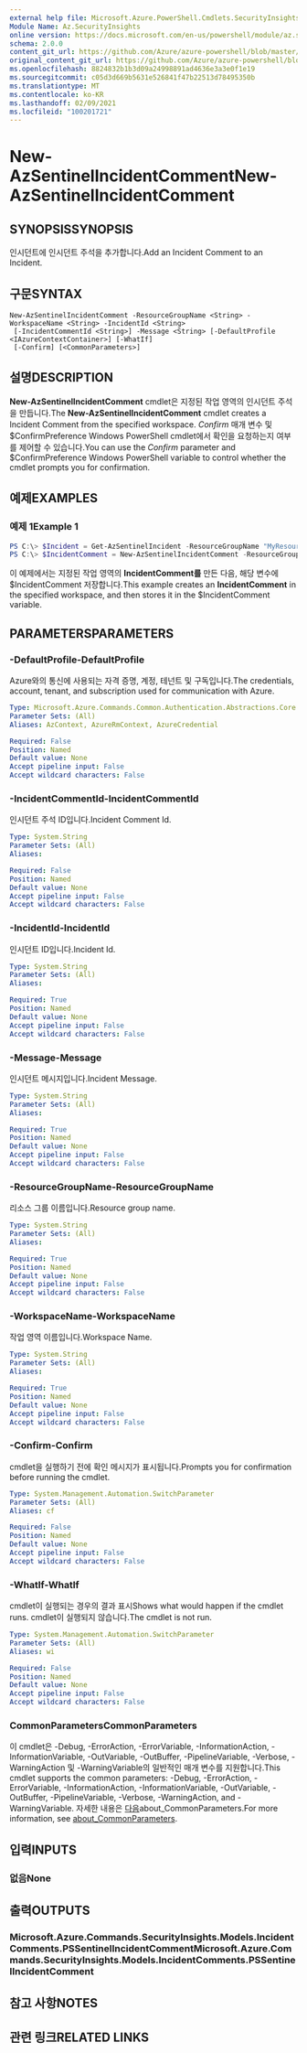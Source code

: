 ```yaml
---
external help file: Microsoft.Azure.PowerShell.Cmdlets.SecurityInsights.dll-Help.xml
Module Name: Az.SecurityInsights
online version: https://docs.microsoft.com/en-us/powershell/module/az.securityinsights/new-azsentinelincidentcomment
schema: 2.0.0
content_git_url: https://github.com/Azure/azure-powershell/blob/master/src/SecurityInsights/SecurityInsights/help/New-AzSentinelIncidentComment.md
original_content_git_url: https://github.com/Azure/azure-powershell/blob/master/src/SecurityInsights/SecurityInsights/help/New-AzSentinelIncidentComment.md
ms.openlocfilehash: 8824832b1b3d09a24998891ad4636e3a3e0f1e19
ms.sourcegitcommit: c05d3d669b5631e526841f47b22513d78495350b
ms.translationtype: MT
ms.contentlocale: ko-KR
ms.lasthandoff: 02/09/2021
ms.locfileid: "100201721"
---
```

# <span data-ttu-id="ba3f4-101">New-AzSentinelIncidentComment</span><span class="sxs-lookup"><span data-stu-id="ba3f4-101">New-AzSentinelIncidentComment</span></span>

## <span data-ttu-id="ba3f4-102">SYNOPSIS</span><span class="sxs-lookup"><span data-stu-id="ba3f4-102">SYNOPSIS</span></span>
<span data-ttu-id="ba3f4-103">인시던트에 인시던트 주석을 추가합니다.</span><span class="sxs-lookup"><span data-stu-id="ba3f4-103">Add an Incident Comment to an Incident.</span></span>

## <span data-ttu-id="ba3f4-104">구문</span><span class="sxs-lookup"><span data-stu-id="ba3f4-104">SYNTAX</span></span>

```
New-AzSentinelIncidentComment -ResourceGroupName <String> -WorkspaceName <String> -IncidentId <String>
 [-IncidentCommentId <String>] -Message <String> [-DefaultProfile <IAzureContextContainer>] [-WhatIf]
 [-Confirm] [<CommonParameters>]
```

## <span data-ttu-id="ba3f4-105">설명</span><span class="sxs-lookup"><span data-stu-id="ba3f4-105">DESCRIPTION</span></span>
<span data-ttu-id="ba3f4-106">**New-AzSentinelIncidentComment** cmdlet은 지정된 작업 영역의 인시던트 주석을 만듭니다.</span><span class="sxs-lookup"><span data-stu-id="ba3f4-106">The **New-AzSentinelIncidentComment** cmdlet creates a Incident Comment from the specified workspace.</span></span>
<span data-ttu-id="ba3f4-107">*Confirm* 매개 변수 및 $ConfirmPreference Windows PowerShell cmdlet에서 확인을 요청하는지 여부를 제어할 수 있습니다.</span><span class="sxs-lookup"><span data-stu-id="ba3f4-107">You can use the *Confirm* parameter and $ConfirmPreference Windows PowerShell variable to control whether the cmdlet prompts you for confirmation.</span></span>

## <span data-ttu-id="ba3f4-108">예제</span><span class="sxs-lookup"><span data-stu-id="ba3f4-108">EXAMPLES</span></span>

### <span data-ttu-id="ba3f4-109">예제 1</span><span class="sxs-lookup"><span data-stu-id="ba3f4-109">Example 1</span></span>
```powershell
PS C:\> $Incident = Get-AzSentinelIncident -ResourceGroupName "MyResourceGroup" -WorkspaceName "MyWorkspaceName" -IncidentId "MyIncidentId"
PS C:\> $IncidentComment = New-AzSentinelIncidentComment -ResourceGroupName "MyResourceGroup" -WorkspaceName "MyWorkspaceName" -IncidentId ($Incident.Name) -Message "Still needs investigation"
```

<span data-ttu-id="ba3f4-110">이 예제에서는 지정된 작업 영역의 **IncidentComment를** 만든 다음, 해당 변수에 $IncidentComment 저장합니다.</span><span class="sxs-lookup"><span data-stu-id="ba3f4-110">This example creates an **IncidentComment** in the specified workspace, and then stores it in the $IncidentComment variable.</span></span>

## <span data-ttu-id="ba3f4-111">PARAMETERS</span><span class="sxs-lookup"><span data-stu-id="ba3f4-111">PARAMETERS</span></span>

### <span data-ttu-id="ba3f4-112">-DefaultProfile</span><span class="sxs-lookup"><span data-stu-id="ba3f4-112">-DefaultProfile</span></span>
<span data-ttu-id="ba3f4-113">Azure와의 통신에 사용되는 자격 증명, 계정, 테넌트 및 구독입니다.</span><span class="sxs-lookup"><span data-stu-id="ba3f4-113">The credentials, account, tenant, and subscription used for communication with Azure.</span></span>

```yaml
Type: Microsoft.Azure.Commands.Common.Authentication.Abstractions.Core.IAzureContextContainer
Parameter Sets: (All)
Aliases: AzContext, AzureRmContext, AzureCredential

Required: False
Position: Named
Default value: None
Accept pipeline input: False
Accept wildcard characters: False
```

### <span data-ttu-id="ba3f4-114">-IncidentCommentId</span><span class="sxs-lookup"><span data-stu-id="ba3f4-114">-IncidentCommentId</span></span>
<span data-ttu-id="ba3f4-115">인시던트 주석 ID입니다.</span><span class="sxs-lookup"><span data-stu-id="ba3f4-115">Incident Comment Id.</span></span>

```yaml
Type: System.String
Parameter Sets: (All)
Aliases:

Required: False
Position: Named
Default value: None
Accept pipeline input: False
Accept wildcard characters: False
```

### <span data-ttu-id="ba3f4-116">-IncidentId</span><span class="sxs-lookup"><span data-stu-id="ba3f4-116">-IncidentId</span></span>
<span data-ttu-id="ba3f4-117">인시던트 ID입니다.</span><span class="sxs-lookup"><span data-stu-id="ba3f4-117">Incident Id.</span></span>

```yaml
Type: System.String
Parameter Sets: (All)
Aliases:

Required: True
Position: Named
Default value: None
Accept pipeline input: False
Accept wildcard characters: False
```

### <span data-ttu-id="ba3f4-118">-Message</span><span class="sxs-lookup"><span data-stu-id="ba3f4-118">-Message</span></span>
<span data-ttu-id="ba3f4-119">인시던트 메시지입니다.</span><span class="sxs-lookup"><span data-stu-id="ba3f4-119">Incident Message.</span></span>

```yaml
Type: System.String
Parameter Sets: (All)
Aliases:

Required: True
Position: Named
Default value: None
Accept pipeline input: False
Accept wildcard characters: False
```

### <span data-ttu-id="ba3f4-120">-ResourceGroupName</span><span class="sxs-lookup"><span data-stu-id="ba3f4-120">-ResourceGroupName</span></span>
<span data-ttu-id="ba3f4-121">리소스 그룹 이름입니다.</span><span class="sxs-lookup"><span data-stu-id="ba3f4-121">Resource group name.</span></span>

```yaml
Type: System.String
Parameter Sets: (All)
Aliases:

Required: True
Position: Named
Default value: None
Accept pipeline input: False
Accept wildcard characters: False
```

### <span data-ttu-id="ba3f4-122">-WorkspaceName</span><span class="sxs-lookup"><span data-stu-id="ba3f4-122">-WorkspaceName</span></span>
<span data-ttu-id="ba3f4-123">작업 영역 이름입니다.</span><span class="sxs-lookup"><span data-stu-id="ba3f4-123">Workspace Name.</span></span>

```yaml
Type: System.String
Parameter Sets: (All)
Aliases:

Required: True
Position: Named
Default value: None
Accept pipeline input: False
Accept wildcard characters: False
```

### <span data-ttu-id="ba3f4-124">-Confirm</span><span class="sxs-lookup"><span data-stu-id="ba3f4-124">-Confirm</span></span>
<span data-ttu-id="ba3f4-125">cmdlet을 실행하기 전에 확인 메시지가 표시됩니다.</span><span class="sxs-lookup"><span data-stu-id="ba3f4-125">Prompts you for confirmation before running the cmdlet.</span></span>

```yaml
Type: System.Management.Automation.SwitchParameter
Parameter Sets: (All)
Aliases: cf

Required: False
Position: Named
Default value: None
Accept pipeline input: False
Accept wildcard characters: False
```

### <span data-ttu-id="ba3f4-126">-WhatIf</span><span class="sxs-lookup"><span data-stu-id="ba3f4-126">-WhatIf</span></span>
<span data-ttu-id="ba3f4-127">cmdlet이 실행되는 경우의 결과 표시</span><span class="sxs-lookup"><span data-stu-id="ba3f4-127">Shows what would happen if the cmdlet runs.</span></span> <span data-ttu-id="ba3f4-128">cmdlet이 실행되지 않습니다.</span><span class="sxs-lookup"><span data-stu-id="ba3f4-128">The cmdlet is not run.</span></span>

```yaml
Type: System.Management.Automation.SwitchParameter
Parameter Sets: (All)
Aliases: wi

Required: False
Position: Named
Default value: None
Accept pipeline input: False
Accept wildcard characters: False
```

### <span data-ttu-id="ba3f4-129">CommonParameters</span><span class="sxs-lookup"><span data-stu-id="ba3f4-129">CommonParameters</span></span>
<span data-ttu-id="ba3f4-130">이 cmdlet은 -Debug, -ErrorAction, -ErrorVariable, -InformationAction, -InformationVariable, -OutVariable, -OutBuffer, -PipelineVariable, -Verbose, -WarningAction 및 -WarningVariable의 일반적인 매개 변수를 지원합니다.</span><span class="sxs-lookup"><span data-stu-id="ba3f4-130">This cmdlet supports the common parameters: -Debug, -ErrorAction, -ErrorVariable, -InformationAction, -InformationVariable, -OutVariable, -OutBuffer, -PipelineVariable, -Verbose, -WarningAction, and -WarningVariable.</span></span> <span data-ttu-id="ba3f4-131">자세한 내용은 [다음](http://go.microsoft.com/fwlink/?LinkID=113216)about_CommonParameters.</span><span class="sxs-lookup"><span data-stu-id="ba3f4-131">For more information, see [about_CommonParameters](http://go.microsoft.com/fwlink/?LinkID=113216).</span></span>

## <span data-ttu-id="ba3f4-132">입력</span><span class="sxs-lookup"><span data-stu-id="ba3f4-132">INPUTS</span></span>

### <span data-ttu-id="ba3f4-133">없음</span><span class="sxs-lookup"><span data-stu-id="ba3f4-133">None</span></span>
## <span data-ttu-id="ba3f4-134">출력</span><span class="sxs-lookup"><span data-stu-id="ba3f4-134">OUTPUTS</span></span>

### <span data-ttu-id="ba3f4-135">Microsoft.Azure.Commands.SecurityInsights.Models.IncidentComments.PSSentinelIncidentComment</span><span class="sxs-lookup"><span data-stu-id="ba3f4-135">Microsoft.Azure.Commands.SecurityInsights.Models.IncidentComments.PSSentinelIncidentComment</span></span>
## <span data-ttu-id="ba3f4-136">참고 사항</span><span class="sxs-lookup"><span data-stu-id="ba3f4-136">NOTES</span></span>

## <span data-ttu-id="ba3f4-137">관련 링크</span><span class="sxs-lookup"><span data-stu-id="ba3f4-137">RELATED LINKS</span></span>
